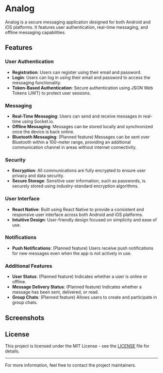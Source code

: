 # Analog

Analog is a secure messaging application designed for both Android and iOS platforms. It features user authentication, real-time messaging, and offline messaging capabilities.

## Features

### User Authentication

- **Registration**: Users can register using their email and password.
- **Login**: Users can log in using their email and password to access the messaging functionality.
- **Token-Based Authentication**: Secure authentication using JSON Web Tokens (JWT) to protect user sessions.

### Messaging

- **Real-Time Messaging**: Users can send and receive messages in real-time using Socket.io.
- **Offline Messaging**: Messages can be stored locally and synchronized once the device is back online.
- **Bluetooth Messaging**: (Planned feature) Messages can be sent over Bluetooth within a 100-meter range, providing an additional communication channel in areas without internet connectivity.

### Security

- **Encryption**: All communications are fully encrypted to ensure user privacy and data security.
- **Secure Storage**: Sensitive user information, such as passwords, is securely stored using industry-standard encryption algorithms.

### User Interface

- **React Native**: Built using React Native to provide a consistent and responsive user interface across both Android and iOS platforms.
- **Intuitive Design**: User-friendly design focused on simplicity and ease of use.

### Notifications

- **Push Notifications**: (Planned feature) Users receive push notifications for new messages even when the app is not actively in use.

### Additional Features

- **User Status**: (Planned feature) Indicates whether a user is online or offline.
- **Message Delivery Status**: (Planned feature) Indicates whether a message has been sent, delivered, or read.
- **Group Chats**: (Planned feature) Allows users to create and participate in group chats.

## Screenshots

<!-- Add screenshots of the app here -->

## License

This project is licensed under the MIT License - see the [LICENSE](LICENSE) file for details.

---

For more information, feel free to contact the project maintainers.
